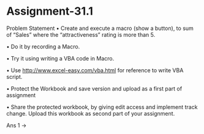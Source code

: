 # Assignment-31.1

Problem Statement • Create and execute a macro (show a button), to sum of “Sales” where the “attractiveness” rating is more than 5.

• Do it by recording a Macro.

• Try it using writing a VBA code in Macro.

• Use http://www.excel-easy.com/vba.html for reference to write VBA script.

• Protect the Workbook and save version and upload as a first part of assignment

• Share the protected workbook, by giving edit access and implement track change. Upload this workbook as second part of your assignment.

Ans 1 ->
